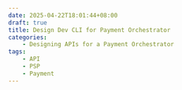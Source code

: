 ```yaml
---
date: 2025-04-22T18:01:44+08:00
draft: true
title: Design Dev CLI for Payment Orchestrator
categories:
    - Designing APIs for a Payment Orchestrator 
tags: 
    - API
    - PSP
    - Payment
---
```


